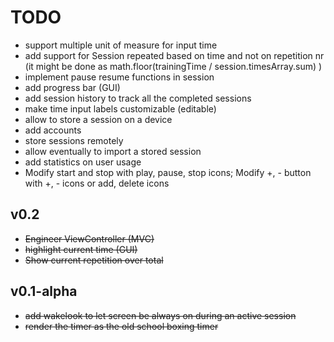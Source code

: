 # TODO
* support multiple unit of measure for input time
* add support for Session repeated based on time and not on repetition nr (it might be done as math.floor(trainingTime / session.timesArray.sum) )
* implement pause resume functions in session 
* add progress bar (GUI)
* add session history to track all the completed sessions
* make time input labels customizable (editable)
* allow to store a session on a device
* add accounts
* store sessions remotely
* allow eventually to import a stored session
* add statistics on user usage
* Modify start and stop with play, pause, stop icons; Modify +, - button with +, - icons or add, delete icons


## v0.2
* ~~Engineer ViewController (MVC)~~
* ~~highlight current time (GUI)~~
* ~~Show current repetition over total~~

## v0.1-alpha
* ~~add wakelook to let screen be always on during an active session~~
* ~~render the timer as the old school boxing timer~~